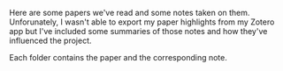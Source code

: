 Here are some papers we've read and some notes taken on them. Unforunately, I wasn't able to export my paper highlights from my Zotero app but I've included some summaries of those notes and how they've influenced the project.

Each folder contains the paper and the corresponding note.
